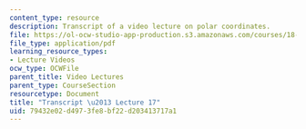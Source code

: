 ```yaml
---
content_type: resource
description: Transcript of a video lecture on polar coordinates.
file: https://ol-ocw-studio-app-production.s3.amazonaws.com/courses/18-02-multivariable-calculus-fall-2007/79432e02d4973fe8bf22d203413717a1_18_022007L17.pdf
file_type: application/pdf
learning_resource_types:
- Lecture Videos
ocw_type: OCWFile
parent_title: Video Lectures
parent_type: CourseSection
resourcetype: Document
title: "Transcript \u2013 Lecture 17"
uid: 79432e02-d497-3fe8-bf22-d203413717a1
---
```

